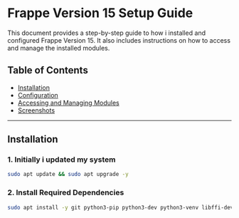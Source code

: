 # Frappe Version 15 Setup Guide

This document provides a step-by-step guide to how i installed and configured Frappe Version 15. It also includes instructions on how to access and manage the installed modules.

## Table of Contents

- [Installation](#installation)
- [Configuration](#configuration)
- [Accessing and Managing Modules](#accessing-and-managing-modules)
- [Screenshots](#screenshots)

---

## Installation

### 1. Initially i updated my system

```bash
sudo apt update && sudo apt upgrade -y
```

### 2. Install Required Dependencies

```bash
sudo apt install -y git python3-pip python3-dev python3-venv libffi-dev libssl-dev wkhtmltopdf redis-server mariadb-server
```
